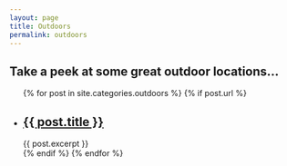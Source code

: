```yaml
---
layout: page
title: Outdoors
permalink: outdoors
---
```



## Take a peek at some great outdoor locations...

<div class= "location-list">
	<ul>
	  {% for post in site.categories.outdoors %}
	    {% if post.url %}
	        <li style="text-decoration: none;">
	        	<h2><a href="{{ post.url }}">{{ post.title }}</a></h2>
	    			{{ post.excerpt }}
	    	</li>
	    {% endif %}
	  {% endfor %}
	</ul>
</div>
